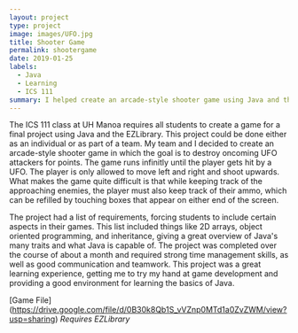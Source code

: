 ```yaml
---
layout: project
type: project
image: images/UFO.jpg
title: Shooter Game
permalink: shootergame
date: 2019-01-25
labels:
  - Java
  - Learning
  - ICS 111
summary: I helped create an arcade-style shooter game using Java and the EZLibrary.
---
```


The ICS 111 class at UH Manoa requires all students to create a game for a final project using Java and the EZLibrary. This project could be done either as an individual or as part of a team. My team and I decided to create an arcade-style shooter game in which the goal is to destroy oncoming UFO attackers for points. The game runs infinitly until the player gets hit by a UFO. The player is only allowed to move left and right and shoot upwards. What makes the game quite difficult is that while keeping track of the approaching enemies, the player must also keep track of their ammo, which can be refilled by touching boxes that appear on either end of the screen.



The project had a list of requirements, forcing students to include certain aspects in their games. This list included things like 2D arrays, object oriented programming, and inheritance, giving a great overview of Java's many traits and what Java is capable of. The project was completed over the course of about a month and required strong time management skills, as well as good communication and teamwork. This project was a great learning experience, getting me to try my hand at game development and providing a good environment for learning the basics of Java.

[Game File] (https://drive.google.com/file/d/0B30k8Qb1S_vVZnp0MTd1a0ZvZWM/view?usp=sharing)
*Requires EZLibrary*
